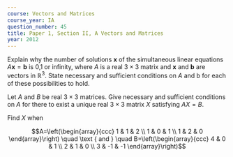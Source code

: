 ```yaml
---
course: Vectors and Matrices
course_year: IA
question_number: 45
title: Paper 1, Section II, A Vectors and Matrices
year: 2012
---
```




Explain why the number of solutions $\mathbf{x}$ of the simultaneous linear equations $A \mathbf{x}=\mathbf{b}$ is 0,1 or infinity, where $A$ is a real $3 \times 3$ matrix and $\mathbf{x}$ and $\mathbf{b}$ are vectors in $\mathbb{R}^{3}$. State necessary and sufficient conditions on $A$ and $\mathrm{b}$ for each of these possibilities to hold.

Let $A$ and $B$ be real $3 \times 3$ matrices. Give necessary and sufficient conditions on $A$ for there to exist a unique real $3 \times 3$ matrix $X$ satisfying $A X=B$.

Find $X$ when

$$A=\left(\begin{array}{ccc}
1 & 1 & 2 \\
1 & 0 & 1 \\
1 & 2 & 0
\end{array}\right) \quad \text { and } \quad B=\left(\begin{array}{ccc}
4 & 0 & 1 \\
2 & 1 & 0 \\
3 & -1 & -1
\end{array}\right)$$